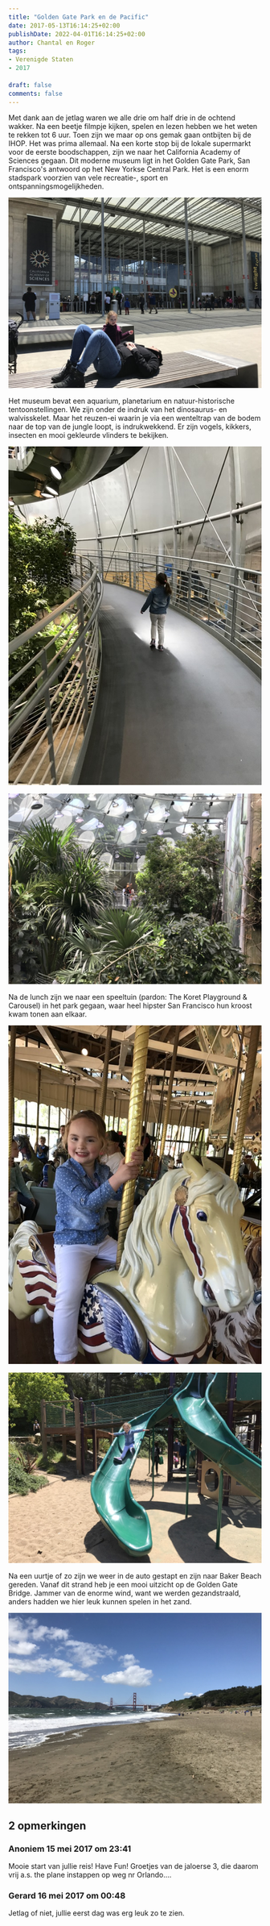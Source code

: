 ```yaml
---
title: "Golden Gate Park en de Pacific"
date: 2017-05-13T16:14:25+02:00
publishDate: 2022-04-01T16:14:25+02:00
author: Chantal en Roger
tags:
- Verenigde Staten
- 2017

draft: false
comments: false
---
```


Met dank aan de jetlag waren we alle drie om half drie in de ochtend wakker. Na een beetje filmpje kijken, spelen en lezen hebben we het weten te rekken tot 6 uur. Toen zijn we maar op ons gemak gaan ontbijten bij de IHOP. Het was prima allemaal. Na een korte stop bij de lokale supermarkt voor de eerste boodschappen, zijn we naar het California Academy of Sciences gegaan. Dit moderne museum ligt in het Golden Gate Park, San Francisco's antwoord op het New Yorkse Central Park. Het is een enorm stadspark voorzien van vele recreatie-, sport en ontspanningsmogelijkheden.

![San Francisco](./images/IMG_05284.jpg)

Het museum bevat een aquarium, planetarium en natuur-historische tentoonstellingen. We zijn onder de indruk van het dinosaurus- en walvisskelet. Maar het reuzen-ei waarin je via een wenteltrap van de bodem naar de top van de jungle loopt, is indrukwekkend. Er zijn vogels, kikkers, insecten en mooi gekleurde vlinders te bekijken.

![San Francisco](./images/IMG_04894.jpg)

![San Francisco](./images/IMG_05024.jpg)

Na de lunch zijn we naar een speeltuin (pardon: The Koret Playground & Carousel) in het park gegaan, waar heel hipster San Francisco hun kroost kwam tonen aan elkaar.

![San Francisco](./images/IMG_0530[4].jpg)

![San Francisco](./images/IMG_0528[4].jpg)

Na een uurtje of zo zijn we weer in de auto gestapt en zijn naar Baker Beach gereden. Vanaf dit strand heb je een mooi uitzicht op de Golden Gate Bridge. Jammer van de enorme wind, want we werden gezandstraald, anders hadden we hier leuk kunnen spelen in het zand.

![San Francisco](./images/IMG_0544[4].jpg)

## 2 opmerkingen

### Anoniem 15 mei 2017 om 23:41

Mooie start van jullie reis! Have Fun! Groetjes van de jaloerse 3, die daarom vrij a.s. the plane instappen op weg nr Orlando....

### Gerard 16 mei 2017 om 00:48

Jetlag of niet, jullie eerst dag was erg leuk zo te zien.
